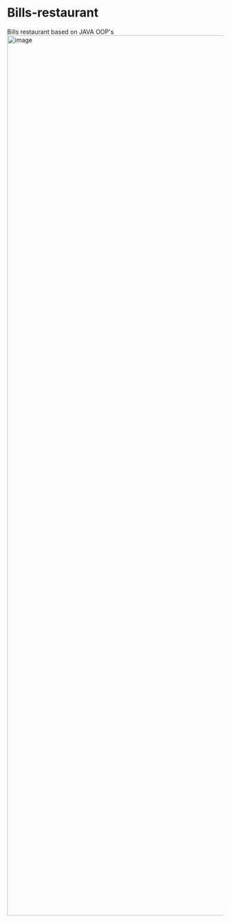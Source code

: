 # Bills-restaurant
Bills restaurant based on JAVA OOP's
<img width="3072" height="2043" alt="image" src="https://github.com/user-attachments/assets/908c0bf3-a207-49f4-ab71-c27c20c47768" />
